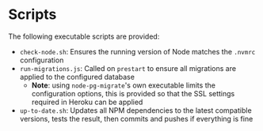 # Scripts

The following executable scripts are provided:

- `check-node.sh`: Ensures the running version of Node matches the `.nvmrc` configuration
- `run-migrations.js`: Called on `prestart` to ensure all migrations are applied to the configured database
  - **Note**: using `node-pg-migrate`'s own executable limits the configuration options, this is provided so that the SSL settings required in Heroku can be applied
- `up-to-date.sh`: Updates all NPM dependencies to the latest compatible versions, tests the result, then commits and pushes if everything is fine
